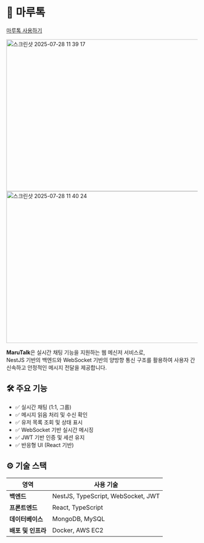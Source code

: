 # 🐶 마루톡
[마루톡 사용하기](https://marutalk.com)


<img width="700" height="400" alt="스크린샷 2025-07-28 11 39 17" src="https://github.com/user-attachments/assets/023e537e-dd61-4f1b-ac3a-b6659b972183" />
<img width="700" height="400" alt="스크린샷 2025-07-28 11 40 24" src="https://github.com/user-attachments/assets/d6d436ed-15a8-4c37-a6dd-f5dc8f3fe3b4" />



**MaruTalk**은 실시간 채팅 기능을 지원하는 웹 메신저 서비스로,  
NestJS 기반의 백엔드와 WebSocket 기반의 양방향 통신 구조를 활용하여 사용자 간 신속하고 안정적인 메시지 전달을 제공합니다.

## 🛠️ 주요 기능

- ✅ 실시간 채팅 (1:1, 그룹)
- ✅ 메시지 읽음 처리 및 수신 확인
- ✅ 유저 목록 조회 및 상태 표시
- ✅ WebSocket 기반 실시간 메시징
- ✅ JWT 기반 인증 및 세션 유지
- ✅ 반응형 UI (React 기반)

## ⚙️ 기술 스택

| 영역 | 사용 기술 |
|------|-----------|
| **백엔드** | NestJS, TypeScript, WebSocket, JWT |
| **프론트엔드** | React, TypeScript |
| **데이터베이스** | MongoDB, MySQL |
| **배포 및 인프라** | Docker, AWS EC2 |
